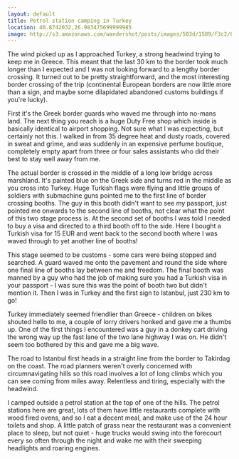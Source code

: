 ```yaml
---
layout: default
title: Petrol station camping in Turkey
location: 40.8742032,26.983475699999985
image: http://s3.amazonaws.com/wandershot/posts/images/503d/1589/f3c2/6800/0200/005f/original/2012-07-29-Turkey.jpg?1346180489
---
```

The wind picked up as I approached Turkey, a strong headwind trying to keep me in Greece. This meant that the last 30 km to the border took much longer than I expected and I was not looking forward to a lengthy border crossing. It turned out to be pretty straightforward, and the most interesting border crossing of the trip (continental European borders are now little more than a sign, and maybe some dilapidated abandoned customs buildings if you're lucky).

First it's the Greek border guards who waved me through into no-mans land. The next thing you reach is a huge Duty Free shop which inside is basically identical to airport shopping. Not sure what I was expecting, but certainly not this. I walked in from 35 degree heat and dusty roads, covered in sweat and grime, and was suddenly in an expensive perfume boutique, completely empty apart from three or four sales assistants who did their best to stay well away from me.

The actual border is crossed in the middle of a long low bridge across marshland. It's painted blue on the Greek side and turns red in the middle as you cross into Turkey. Huge Turkish flags were flying and little groups of soldiers with submachine guns pointed me to the first line of border crossing booths. The guy in this booth didn't want to see my passport, just pointed me onwards to the second line of booths, not clear what the point of this two stage process is. At the second set of booths I was told I needed to buy a visa and directed to a third booth off to the side. Here I bought a Turkish visa for 15 EUR and went back to the second booth where I was waved through to yet another line of booths!

This stage seemed to be customs - some cars were being stopped and searched. A guard waved me onto the pavement and round the side where one final line of booths lay between me and freedom. The final booth was manned by a guy who had the job of making sure you had a Turkish visa in your passport - I was sure this was the point of booth two but didn't mention it. Then I was in Turkey and the first sign to Istanbul, just 230 km to go!

Turkey immediately seemed friendlier than Greece - children on bikes shouted hello to me, a couple of lorry drivers honked and gave me a thumbs up. One of the first things I encountered was a guy in a donkey cart driving the wrong way up the fast lane of the two lane highway I was on. He didn't seem too bothered by this and gave me a big wave.

The road to Istanbul first heads in a straight line from the border to Takirdag on the coast. The road planners weren't overly concerned with circumnavigating hills so this road involves a lot of long climbs which you can see coming from miles away. Relentless and tiring, especially with the headwind.

I camped outside a petrol station at the top of one of the hills. The petrol stations here are great, lots of them have little restaurants complete with wood fired ovens, and so I eat a decent meal, and make use of the 24 hour toilets and shop. A little patch of grass near the restaurant was a convenient place to sleep, but not quiet - huge trucks would swing into the forecourt every so often through the night and wake me with their sweeping headlights and roaring engines.